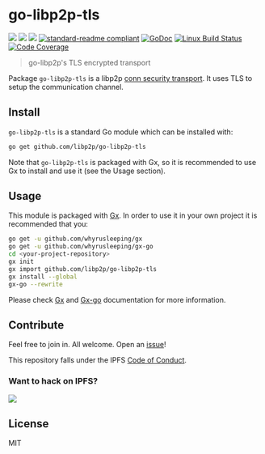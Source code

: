 # go-libp2p-tls

[![](https://img.shields.io/badge/made%20by-Protocol%20Labs-blue.svg?style=flat-square)](https://protocol.ai)
[![](https://img.shields.io/badge/freenode-%23ipfs-blue.svg?style=flat-square)](http://webchat.freenode.net/?channels=%23ipfs)
[![](https://img.shields.io/badge/project-libp2p-yellow.svg?style=flat-square)](http://libp2p.io/)
[![standard-readme compliant](https://img.shields.io/badge/standard--readme-OK-green.svg?style=flat-square)](https://github.com/RichardLitt/standard-readme)
[![GoDoc](https://godoc.org/github.com/libp2p/go-libp2p-tls?status.svg)](https://godoc.org/github.com/libp2p/go-libp2p-tls)
[![Linux Build Status](https://img.shields.io/travis/libp2p/go-libp2p-tls/master.svg?style=flat-square&label=linux+build)](https://travis-ci.org/libp2p/go-libp2p-tls)
[![Code Coverage](https://img.shields.io/codecov/c/github/libp2p/go-libp2p-tls/master.svg?style=flat-square)](https://codecov.io/gh/libp2p/go-libp2p-tls/)

> go-libp2p's TLS encrypted transport

Package `go-libp2p-tls` is a libp2p [conn security transport](https://github.com/libp2p/go-conn-security). It uses TLS to setup the communication channel.

## Install

`go-libp2p-tls` is a standard Go module which can be installed with:

```sh
go get github.com/libp2p/go-libp2p-tls
```

Note that `go-libp2p-tls` is packaged with Gx, so it is recommended to use Gx to install and use it (see the Usage section).

## Usage

This module is packaged with [Gx](https://github.com/whyrusleeping/gx). In order to use it in your own project it is recommended that you:

```sh
go get -u github.com/whyrusleeping/gx
go get -u github.com/whyrusleeping/gx-go
cd <your-project-repository>
gx init
gx import github.com/libp2p/go-libp2p-tls
gx install --global
gx-go --rewrite
```

Please check [Gx](https://github.com/whyrusleeping/gx) and [Gx-go](https://github.com/whyrusleeping/gx-go) documentation for more information.

## Contribute

Feel free to join in. All welcome. Open an [issue](https://github.com/libp2p/go-libp2p-tls/issues)!

This repository falls under the IPFS [Code of Conduct](https://github.com/libp2p/community/blob/master/code-of-conduct.md).

### Want to hack on IPFS?

[![](https://cdn.rawgit.com/jbenet/contribute-ipfs-gif/master/img/contribute.gif)](https://github.com/ipfs/community/blob/master/CONTRIBUTING.md)

## License

MIT
